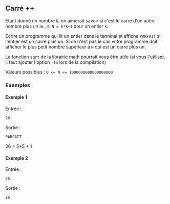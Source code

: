 ## Carré ++

Etant donné un nombre `N`, on aimerait savoir si c'est le carré d'un autre nombre plus un ie., si `N = k*k+1` pour un entier `k`.

Ecrire un programme qui lit un entier dans le terminal et affiche `PARFAIT` si l'entier est un carré plus un.
Si ce n'est pas le cas votre programme doit afficher le plus petit nombre supérieur à `N` qui est un carré plus un.

La fonction `sqrt` de la librairie math pourrait vous être utile (si vous l'utiliser, il faut ajouter l'option `-lm` lors de la compilation)

Valeurs possibles : `0 <= N <= 1000000000000000000`

### Exemples

#### Exemple 1

Entrée :
```
26
```

Sortie :
```
PARFAIT
```

26 = 5*5 + 1

#### Exemple 2

Entrée :
```
25
```

Sortie :
```
26
```